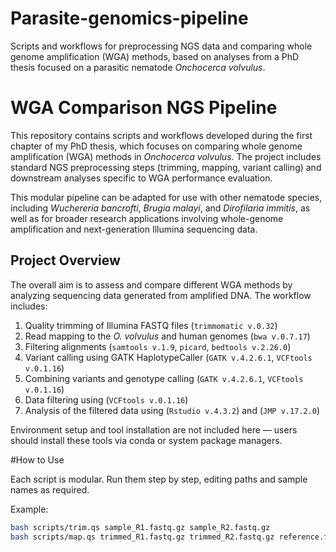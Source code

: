 # Parasite-genomics-pipeline
Scripts and workflows for preprocessing NGS data and comparing whole genome amplification (WGA) methods, based on analyses from a PhD thesis focused on a parasitic nematode *Onchocerca volvulus*.

# WGA Comparison NGS Pipeline

This repository contains scripts and workflows developed during the first chapter of my PhD thesis, which focuses on comparing whole genome amplification (WGA) methods in *Onchocerca volvulus*. The project includes standard NGS preprocessing steps (trimming, mapping, variant calling) and downstream analyses specific to WGA performance evaluation.

This modular pipeline can be adapted for use with other nematode species, including *Wuchereria bancrofti*, *Brugia malayi*, and *Dirofilaria immitis*, as well as for broader research applications involving whole-genome amplification and next-generation Illumina sequencing data.

## Project Overview

The overall aim is to assess and compare different WGA methods by analyzing sequencing data generated from amplified DNA. The workflow includes:
   1. Quality trimming of Illumina FASTQ files (`trimmomatic v.0.32`)  
   2. Read mapping to the *O. volvulus* and human genomes (`bwa v.0.7.17`)  
   3. Filtering alignments (`samtools v.1.9`, `picard`, `bedtools v.2.26.0`)  
   4. Variant calling using GATK HaplotypeCaller  (`GATK v.4.2.6.1`, `VCFtools v.0.1.16`)
   5. Combining variants and genotype calling (`GATK v.4.2.6.1`, `VCFtools v.0.1.16`)
   6. Data filtering using (`VCFtools v.0.1.16`)
   7. Analysis of the filtered data using (`Rstudio v.4.3.2`) and (`JMP v.17.2.0`)

Environment setup and tool installation are not included here — users should install these tools via conda or system package managers.

#How to Use

Each script is modular. Run them step by step, editing paths and sample names as required.

Example:
```bash
bash scripts/trim.qs sample_R1.fastq.gz sample_R2.fastq.gz
bash scripts/map.qs trimmed_R1.fastq.gz trimmed_R2.fastq.gz reference.fasta
